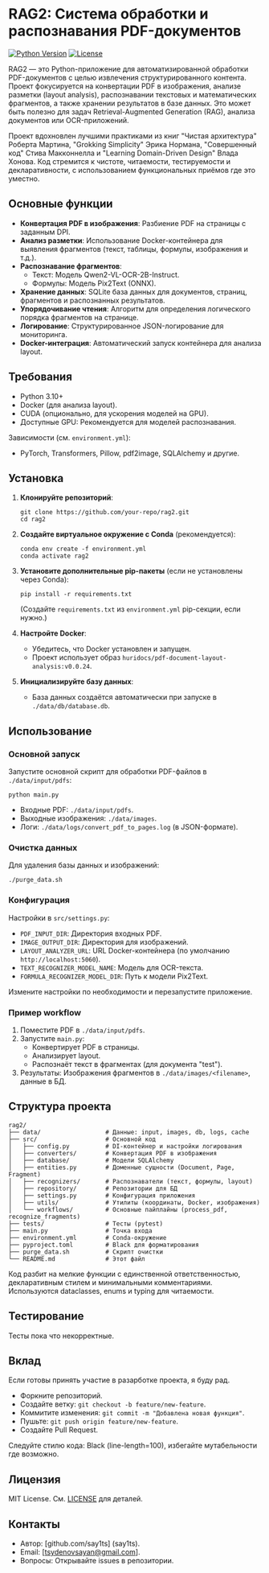 # RAG2: Система обработки и распознавания PDF-документов

[![Python Version](https://img.shields.io/badge/python-3.10-blue.svg)](https://www.python.org/downloads/release/python-3100/)
[![License](https://img.shields.io/badge/license-MIT-green.svg)](LICENSE)

RAG2 — это Python-приложение для автоматизированной обработки PDF-документов с целью извлечения структурированного контента. Проект фокусируется на конвертации PDF в изображения, анализе разметки (layout analysis), распознавании текстовых и математических фрагментов, а также хранении результатов в базе данных. Это может быть полезно для задач Retrieval-Augmented Generation (RAG), анализа документов или OCR-приложений.

Проект вдохновлен лучшими практиками из книг "Чистая архитектура" Роберта Мартина, "Grokking Simplicity" Эрика Нормана, "Совершенный код" Стива Макконнелла и "Learning Domain-Driven Design" Влада Хонова. Код стремится к чистоте, читаемости, тестируемости и декларативности, с использованием функциональных приёмов где это уместно.

## Основные функции

- **Конвертация PDF в изображения**: Разбиение PDF на страницы с заданным DPI.
- **Анализ разметки**: Использование Docker-контейнера для выявления фрагментов (текст, таблицы, формулы, изображения и т.д.).
- **Распознавание фрагментов**:
  - Текст: Модель Qwen2-VL-OCR-2B-Instruct.
  - Формулы: Модель Pix2Text (ONNX).
- **Хранение данных**: SQLite база данных для документов, страниц, фрагментов и распознанных результатов.
- **Упорядочивание чтения**: Алгоритм для определения логического порядка фрагментов на странице.
- **Логирование**: Структурированное JSON-логирование для мониторинга.
- **Docker-интеграция**: Автоматический запуск контейнера для анализа layout.

## Требования

- Python 3.10+
- Docker (для анализа layout).
- CUDA (опционально, для ускорения моделей на GPU).
- Доступные GPU: Рекомендуется для моделей распознавания.

Зависимости (см. `environment.yml`):
- PyTorch, Transformers, Pillow, pdf2image, SQLAlchemy и другие.

## Установка

1. **Клонируйте репозиторий**:
   ```
   git clone https://github.com/your-repo/rag2.git
   cd rag2
   ```

2. **Создайте виртуальное окружение с Conda** (рекомендуется):
   ```
   conda env create -f environment.yml
   conda activate rag2
   ```

3. **Установите дополнительные pip-пакеты** (если не установлены через Conda):
   ```
   pip install -r requirements.txt
   ```
   (Создайте `requirements.txt` из `environment.yml` pip-секции, если нужно.)

4. **Настройте Docker**:
   - Убедитесь, что Docker установлен и запущен.
   - Проект использует образ `huridocs/pdf-document-layout-analysis:v0.0.24`.

5. **Инициализируйте базу данных**:
   - База данных создаётся автоматически при запуске в `./data/db/database.db`.

## Использование

### Основной запуск

Запустите основной скрипт для обработки PDF-файлов в `./data/input/pdfs`:
```
python main.py
```

- Входные PDF: `./data/input/pdfs`.
- Выходные изображения: `./data/images`.
- Логи: `./data/logs/convert_pdf_to_pages.log` (в JSON-формате).

### Очистка данных
Для удаления базы данных и изображений:
```
./purge_data.sh
```

### Конфигурация
Настройки в `src/settings.py`:
- `PDF_INPUT_DIR`: Директория входных PDF.
- `IMAGE_OUTPUT_DIR`: Директория для изображений.
- `LAYOUT_ANALYZER_URL`: URL Docker-контейнера (по умолчанию `http://localhost:5060`).
- `TEXT_RECOGNIZER_MODEL_NAME`: Модель для OCR-текста.
- `FORMULA_RECOGNIZER_MODEL_DIR`: Путь к модели Pix2Text.

Измените настройки по необходимости и перезапустите приложение.

### Пример workflow
1. Поместите PDF в `./data/input/pdfs`.
2. Запустите `main.py`: 
   - Конвертирует PDF в страницы.
   - Анализирует layout.
   - Распознаёт текст в фрагментах (для документа "test").
3. Результаты: Изображения фрагментов в `./data/images/<filename>`, данные в БД.

## Структура проекта

```
rag2/
├── data/                  # Данные: input, images, db, logs, cache
├── src/                   # Основной код
│   ├── config.py          # DI-контейнер и настройки логирования
│   ├── converters/        # Конвертация PDF в изображения
│   ├── database/          # Модели SQLAlchemy
│   ├── entities.py        # Доменные сущности (Document, Page, Fragment)
│   ├── recognizers/       # Распознаватели (текст, формулы, layout)
│   ├── repository/        # Репозитории для БД
│   ├── settings.py        # Конфигурация приложения
│   ├── utils/             # Утилиты (координаты, Docker, изображения)
│   └── workflows/         # Основные пайплайны (process_pdf, recognize_fragments)
├── tests/                 # Тесты (pytest)
├── main.py                # Точка входа
├── environment.yml        # Conda-окружение
├── pyproject.toml         # Black для форматирования
├── purge_data.sh          # Скрипт очистки
└── README.md              # Этот файл
```

Код разбит на мелкие функции с единственной ответственностью, декларативным стилем и минимальными комментариями. Используются dataclasses, enums и typing для читаемости.

## Тестирование

Тесты пока что некорректные.

## Вклад

Если готовы принять участие в разарботке проекта, я буду рад.

- Форкните репозиторий.
- Создайте ветку: `git checkout -b feature/new-feature`.
- Коммитите изменения: `git commit -m "Добавлена новая функция"`.
- Пушьте: `git push origin feature/new-feature`.
- Создайте Pull Request.

Следуйте стилю кода: Black (line-length=100), избегайте мутабельности где возможно.

## Лицензия

MIT License. См. [LICENSE](LICENSE) для деталей.

## Контакты

- Автор: [github.com/say1ts] (say1ts).
- Email: [tsydenovsayan@gmail.com].
- Вопросы: Открывайте issues в репозитории.
